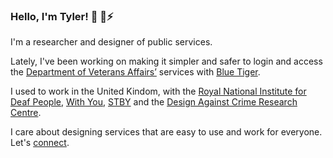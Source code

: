 ### Hello, I'm Tyler! 👋 🌱⚡

I'm a researcher and designer of public services.

Lately, I've been working on making it simpler and safer to login and access the [Department of Veterans Affairs’](https://github.com/department-of-veterans-affairs) services with [Blue Tiger](https://www.bluetiger.digital/).

I used to work in the United Kindom, with the [Royal National Institute for Deaf People](https://rnid.org.uk/), [With You](https://www.wearewithyou.org.uk/), [STBY](https://www.stby.eu/) and the [Design Against Crime Research Centre](https://designagainstcrime.com/).

I care about designing services that are easy to use and work for everyone. Let's [connect](https://tylergindraux.com/).
